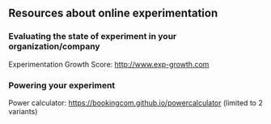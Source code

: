 ## Resources about online experimentation

### Evaluating the state of experiment in your organization/company

Experimentation Growth Score: http://www.exp-growth.com

### Powering your experiment
Power calculator: https://bookingcom.github.io/powercalculator (limited to 2 variants)

